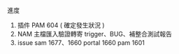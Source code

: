 進度
1. 插件 PAM 604 ( 確定發生狀況 )
2. NAM 主檔匯入驗證轉寄 trigger、BUG、補整合測試報告
3. issue sam 1677、1660 portal 1660 pam 1601
